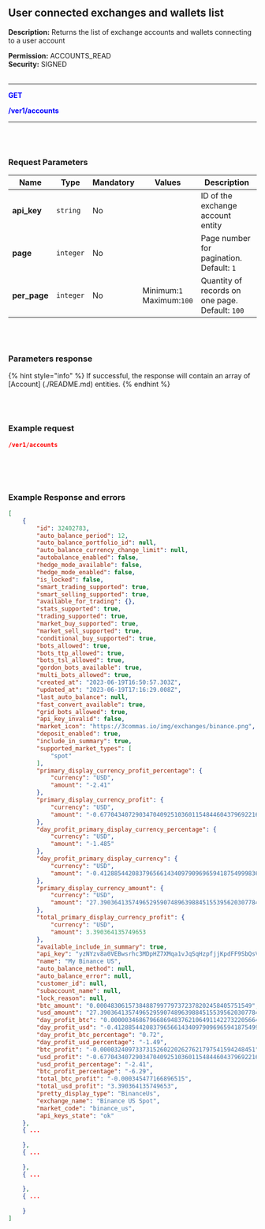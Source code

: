 ## User connected exchanges and wallets list<br>

**Description:** Returns the list of exchange accounts and wallets connecting to a user account<br>

**Permission:** ACCOUNTS_READ<br>
**Security:** SIGNED<br>
<br>

----------

<mark style="color:blue;background-color:white" >**GET**

<mark style="color:blue;background-color:white" > **/ver1/accounts**

----------
<br>
<br>

### Request Parameters<br>

| Name | Type |	Mandatory |	Values	| Description|
|------|------|-----------|-----------------|------------|
|**api_key** | `string`	| No |  | ID of the exchange account entity |
|**page**  | `integer`	| No |  | Page number for pagination.<br>Default: `1`  |
|**per_page**  |`integer` | No | Minimum:`1`<br>Maximum:`100` | Quantity of records on one page.<br>Default: `100` |

<br>
<br>

### Parameters response<br>

{% hint style="info" %}
If successful, the response will contain an array of [Account] (./README.md) entities.
{% endhint %}

<br>
<br>

### Example request<br>

```json
/ver1/accounts

```

<br>
<br>
<br>

### Example Response and errors<br>

```json
[
    {
        "id": 32402783,
        "auto_balance_period": 12,
        "auto_balance_portfolio_id": null,
        "auto_balance_currency_change_limit": null,
        "autobalance_enabled": false,
        "hedge_mode_available": false,
        "hedge_mode_enabled": false,
        "is_locked": false,
        "smart_trading_supported": true,
        "smart_selling_supported": true,
        "available_for_trading": {},
        "stats_supported": true,
        "trading_supported": true,
        "market_buy_supported": true,
        "market_sell_supported": true,
        "conditional_buy_supported": true,
        "bots_allowed": true,
        "bots_ttp_allowed": true,
        "bots_tsl_allowed": true,
        "gordon_bots_available": true,
        "multi_bots_allowed": true,
        "created_at": "2023-06-19T16:50:57.303Z",
        "updated_at": "2023-06-19T17:16:29.008Z",
        "last_auto_balance": null,
        "fast_convert_available": true,
        "grid_bots_allowed": true,
        "api_key_invalid": false,
        "market_icon": "https://3commas.io/img/exchanges/binance.png",
        "deposit_enabled": true,
        "include_in_summary": true,
        "supported_market_types": [
            "spot"
        ],
        "primary_display_currency_profit_percentage": {
            "currency": "USD",
            "amount": "-2.41"
        },
        "primary_display_currency_profit": {
            "currency": "USD",
            "amount": "-0.677043407290347040925103601154844604379692216"
        },
        "day_profit_primary_display_currency_percentage": {
            "currency": "USD",
            "amount": "-1.485"
        },
        "day_profit_primary_display_currency": {
            "currency": "USD",
            "amount": "-0.412885442083796566143409790969659418754999836946"
        },
        "primary_display_currency_amount": {
            "currency": "USD",
            "amount": "27.390364135749652959074896398845155395620307784"
        },
        "total_primary_display_currency_profit": {
            "currency": "USD",
            "amount": 3.390364135749653
        },
        "available_include_in_summary": true,
        "api_key": "yzNYzv8a0VEBwsrhc3MDpHZ7XMqa1vJqSqHzpfjjKpdFF9SbQsVQKRl3hKNyZU45",
        "name": "My Binance US",
        "auto_balance_method": null,
        "auto_balance_error": null,
        "customer_id": null,
        "subaccount_name": null,
        "lock_reason": null,
        "btc_amount": "0.00048306157384887997797372378202458405751549",
        "usd_amount": "27.390364135749652959074896398845155395620307784",
        "day_profit_btc": "0.00000346867966869483762106491142273220566445969195084",
        "day_profit_usd": "-0.412885442083796566143409790969659418754999836946",
        "day_profit_btc_percentage": "0.72",
        "day_profit_usd_percentage": "-1.49",
        "btc_profit": "-0.00003240973373152602202627621797541594248451",
        "usd_profit": "-0.677043407290347040925103601154844604379692216",
        "usd_profit_percentage": "-2.41",
        "btc_profit_percentage": "-6.29",
        "total_btc_profit": "-0.000345477166896515",
        "total_usd_profit": "3.390364135749653",
        "pretty_display_type": "BinanceUs",
        "exchange_name": "Binance US Spot",
        "market_code": "binance_us",
        "api_keys_state": "ok"
    },
    { ...
        
    },
    { ...
       
    },
    { ...
       
    },
    { ...
        
    }
]
```




